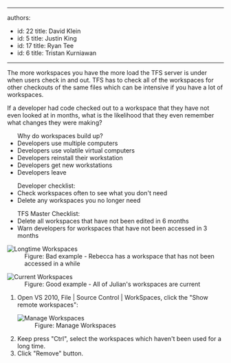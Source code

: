 

---
authors:
  - id: 22
    title: David Klein
  - id: 5
    title: Justin King
  - id: 17
    title: Ryan Tee
  - id: 6
    title: Tristan Kurniawan
---




<span class='intro'> <p>The more workspaces you have the more load the TFS server is under when users check in and out. TFS has to check all of the workspaces for other checkouts of the same files which can be intensive if you have a lot of workspaces.</p> </span>

<p>If a developer had code checked out to a workspace that they have not even looked at in months, what is the likelihood that they even remember what changes they were making?</p>
<ul>Why do workspaces build up? <li>Developers use multiple computers </li>
<li>Developers use volatile virtual computers </li>
<li>Developers reinstall their workstation </li>
<li>Developers get new workstations </li>
<li>Developers leave </li></ul>
<ul>Developer checklist&#58; <li>Check workspaces often to see what you don't need </li>
<li>Delete any workspaces you no longer need </li></ul>
<ul>TFS Master Checklist&#58; <li>Delete all workspaces that have not been edited in 6 months </li>
<li>Warn developers for workspaces that have not been accessed in 3 months </li></ul>
<dl><dt><img alt="Longtime Workspaces" src="/PublishingImages/LongtimeWorkspaces.jpg" /></dt>
<dd>Figure&#58; Bad example - Rebecca has a workspace that has not been accessed in a while </dd></dl>
<dl><dt><img alt="Current Workspaces" src="/PublishingImages/CurrentWorkspaces.jpg" /></dt>
<dd>Figure&#58; Good example - All of Julian's workspaces are current </dd></dl>
<ol><li>Open VS 2010, File | Source Control | WorkSpaces, click the &quot;Show remote workspaces&quot;&#58; <dl><dt><img alt="Manage Workspaces " src="/PublishingImages/ManageWorkspaces.jpg" /></dt>
<dd>Figure&#58; Manage Workspaces </dd></dl></li>
<li>Keep press &quot;Ctrl&quot;, select the workspaces which haven't been used for a long time. </li>
<li>Click &quot;Remove&quot; button.</li></ol>


